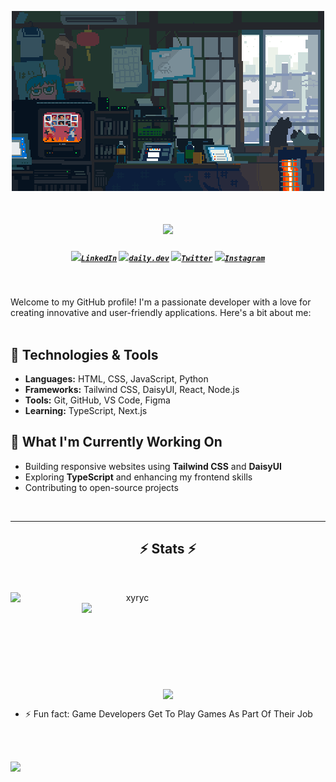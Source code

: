 <p align="center">
  <a href="https://www.edisonlee55.com"><img src="./images/coding.gif" alt="Banner"></a>
</p>

<h1 align="center">
  <a href="https://git.io/typing-svg">
    <img src="https://readme-typing-svg.herokuapp.com/?lines=Hello,+There!+👋;This+is+Anik....;Nice+to+meet+you!&center=true&size=30">
  </a>
</h1>

<h5 align="center">
  <code><a href="https://www.linkedin.com/in/md-talath-un-nabi/" title="LinkedIn Profile"><img width="22" src="images/linkedin.svg">LinkedIn</a></code>
  <code><a href="https://app.daily.dev/xyryc" title="CodeForces Profile"><img width="22" src="images/daily.dev.avif">daily.dev</a></code>
  <code><a href="https://twitter.com/ANick20068930" title="Twitter Profile"><img width="22" src="images/twitter.jpg">Twitter</a></code>
  <code><a href="#" title="Instagram Profile"><img width="22" src="images/instagram.svg">Instagram</a></code>
</h5>
<br>
<p>
  Welcome to my GitHub profile! I'm a passionate developer with a love for creating innovative and user-friendly applications. Here's a bit about me:
  <br>
  <br>

## 🔧 Technologies & Tools

- **Languages:** HTML, CSS, JavaScript, Python
- **Frameworks:** Tailwind CSS, DaisyUI, React, Node.js
- **Tools:** Git, GitHub, VS Code, Figma
- **Learning:** TypeScript, Next.js

## 🌱 What I'm Currently Working On

- Building responsive websites using **Tailwind CSS** and **DaisyUI**
- Exploring **TypeScript** and enhancing my frontend skills
- Contributing to open-source projects


<br>

<hr>
<h2 align="center">⚡ Stats ⚡</h2>

<br>
<p align=center>
  <div align=center>
    <a href="https://github.com/xyryc" title="Go to Source">
      <img align="left" width=390 src="https://github-readme-streak-stats.herokuapp.com/?user=xyryc&theme=react&border=61dafb&hide_border=true" alt="xyryc" />
    </a>
    <a href="https://github.com/xyryc" title="Go to Source">
    <img align="right" width=390 src="https://github-readme-stats.vercel.app/api?username=xyryc&show_icons=true&theme=react&border_color=61dafb&hide_border=true" />  
    </a>
  </div>
    <br><br><br><br><br><br><br><br><br>
  <div align=center>
    <a href="https://github.com/xyryc">
      <img width=325 align="center" src="https://github-readme-stats.vercel.app/api/top-langs/?username=xyryc&hide=c%23,powershell,Mathematica,Ruby,Objective-C,Objective-C%2b%2b,Cuda,jupyter%20notebook&title_color=61dafb&text_color=ffffff&icon_color=61dafb&bg_color=20232a&langs_count=8&layout=compact&border_color=61dafb&hide_border=true" />
    </a>
  </div>
</p>


- ⚡ Fun fact: Game Developers Get To Play Games As Part Of Their Job

<br><br>

![](https://komarev.com/ghpvc/?username=xyryc&style=flat)
